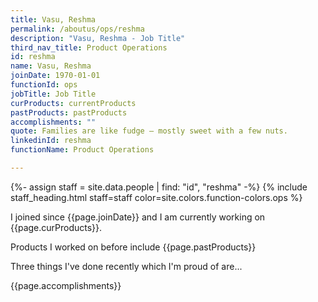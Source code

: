 ```yaml
---
title: Vasu, Reshma
permalink: /aboutus/ops/reshma
description: "Vasu, Reshma - Job Title"
third_nav_title: Product Operations
id: reshma
name: Vasu, Reshma
joinDate: 1970-01-01
functionId: ops
jobTitle: Job Title
curProducts: currentProducts
pastProducts: pastProducts
accomplishments: ""
quote: Families are like fudge – mostly sweet with a few nuts.
linkedinId: reshma
functionName: Product Operations

---
```


{%- assign staff = site.data.people | find: "id", "reshma" -%}
{% include staff_heading.html staff=staff color=site.colors.function-colors.ops %}

<p>I joined since {{page.joinDate}} and I am currently working on {{page.curProducts}}.</p>

<p>Products I worked on before include {{page.pastProducts}}</p>

<p>Three things I've done recently which I'm proud of are...</p>
{{page.accomplishments}}
